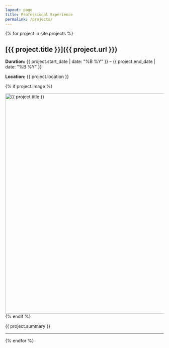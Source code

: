 ```yaml
---
layout: page
title: Professional Experience
permalink: /projects/
---
```


{% for project in site.projects %}

## [{{ project.title }}]({{ project.url }})
**Duration:** {{ project.start_date | date: "%B %Y" }} – {{ project.end_date | date: "%B %Y" }}

**Location:** {{ project.location }}


{% if project.image %}
<br>

<img src="{{ project.image }}" alt="{{ project.title }}" width="700">

<br>
{% endif %}

{{ project.summary }}

---
{% endfor %}
